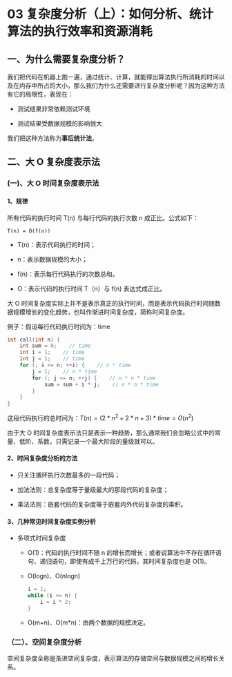 # 03 复杂度分析（上）：如何分析、统计算法的执行效率和资源消耗

## 一、为什么需要复杂度分析？

我们把代码在机器上跑一遍，通过统计、计算，就能得出算法执行所消耗的时间以及在内存中所占的大小，那么我们为什么还需要进行复杂度分析呢？因为这种方法有它的局限性，表现在：

- 测试结果非常依赖测试环境

- 测试结果受数据规模的影响很大

我们把这种方法称为**事后统计法**。

## 二、大 O 复杂度表示法

### (一)、大 O 时间复杂度表示法

#### 1、规律

所有代码的执行时间 T(n) 与每行代码的执行次数 n 成正比。公式如下：

```
T(n) = O(f(n))
```

- T(n)：表示代码执行的时间；

- n：表示数据规模的大小；

- f(n)：表示每行代码执行的次数总和。

- O：表示代码的执行时间 T（n）与 f(n) 表达式成正比。

大 O 时间复杂度实际上并不是表示真正的执行时间，而是表示代码执行时间随数据规模增长的变化趋势，也叫作渐进时间复杂度，简称时间复杂度。

例子：假设每行代码执行时间为：time

``` java
int call(int n) {
	int sum = 0;    // time
	int i = 1;    // time
	int j = 1;    // time
	for (; i <= n; ++i) {    // n * time
		j = 1;    // n * time
		for (; j <= n; ++j) {    // n * n * time
			sum = sum + i * j;    // n * n * time
		}
	}
}
```
这段代码执行的总时间为：$T(n) = (2 * n ^ 2 + 2 * n + 3) * time = O(n^2)$

由于大 O 时间复杂度表示法只是表示一种趋势，那么通常我们会忽略公式中的常量、低阶、系数，只需记录一个最大阶段的量级就可以。

#### 2、时间复杂度分析的方法

- 只关注循环执行次数最多的一段代码；

- 加法法则：总复杂度等于量级最大的那段代码的复杂度；

- 乘法法则：嵌套代码的复杂度等于嵌套内外代码复杂度的乘积。

#### 3、几种常见时间复杂度实例分析

- 多项式时间复杂度

	- O(1)：代码的执行时间不随 n 的增长而增长；或者说算法中不存在循环语句、递归语句，即使有成千上万行的代码，其时间复杂度也是 O(1)。

	- O(logn)、O(nlogn)

		```java
		i = 1;
		while (i <= n) {
			i = i * 2;
		}
		```
		
	- O(m+n)、O(m*n)：由两个数据的规模决定。

### （二）、空间复杂度分析

空间复杂度全称是渐进空间复杂度，表示算法的存储空间与数据规模之间的增长关系。


